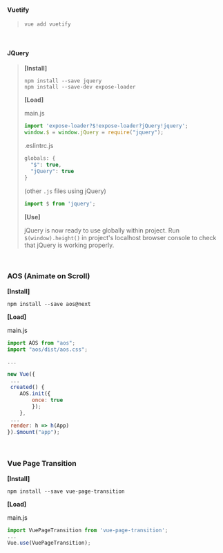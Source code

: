 #### Vuetify

> `vue add vuetify`

<br>

#### JQuery

> **[Install]**
>
> ```
> npm install --save jquery
> npm install --save-dev expose-loader
> ```
>
> **[Load]**
>
> main.js
>
> ```javascript
> import 'expose-loader?$!expose-loader?jQuery!jquery';
> window.$ = window.jQuery = require("jquery");
> ```
>
> .eslintrc.js
>
> ```javascript
> globals: {
>   "$": true,
>   "jQuery": true
> }
> ```
>
> (other `.js` files using jQuery)
>
> ```javascript
> import $ from 'jquery';
> ```
>
> **[Use]**
>
> jQuery is now ready to use globally within project. Run `$(window).height()` in project's localhost browser console to check that jQuery is working properly.

<br>

### AOS (Animate on Scroll)

**[Install]**

```
npm install --save aos@next
```

**[Load]**

main.js

```javascript
import AOS from "aos";
import "aos/dist/aos.css";

...

new Vue({
 ...
 created() {
 	AOS.init({
 		once: true
		});
	},
 ...
 render: h => h(App)
}).$mount("app");
```

<br>

### Vue Page Transition

**[Install]**

```
npm install --save vue-page-transition
```

**[Load]**

main.js

```javascript
import VuePageTransition from 'vue-page-transition';
...
Vue.use(VuePageTransition);
```

